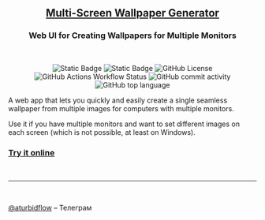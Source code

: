 <br />
<br />

<h2 align="center">
  <a href="https://mswg.nw-lab.com">
    Multi-Screen Wallpaper Generator
  </a>
  <br/>
</h2>

<h3 align="center">
    Web UI for Creating Wallpapers for Multiple Monitors
</h3>

<br />

<p align="center">
    <img alt="Static Badge" src="https://img.shields.io/badge/React-Next.js-blue" />
    <img alt="Static Badge" src="https://img.shields.io/badge/UFO-Architecture-green" />
    <img alt="GitHub License" src="https://img.shields.io/github/license/markushevpro/mswg-web" />
    <img alt="GitHub Actions Workflow Status" src="https://img.shields.io/github/actions/workflow/status/markushevpro/mswg-web/main.yml" />
    <img alt="GitHub commit activity" src="https://img.shields.io/github/commit-activity/t/markushevpro/mswg-web" />
    <img alt="GitHub top language" src="https://img.shields.io/github/languages/top/markushevpro/mswg-web" />
    <!--<img alt="W3C Validation" src="https://img.shields.io/w3c-validation/html?targetUrl=https%3A%2F%2Fmswg.nw-lab.com%2F" />-->
</p>

A web app that lets you quickly and easily create a single seamless wallpaper from multiple images for computers with multiple monitors.

Use it if you have multiple monitors and want to set different images on each screen (which is not possible, at least on Windows).

### <a href="https://mswg.nw-lab.com">Try it online</a>

<br/>
<hr />
<br/>

[@aturbidflow](https://t.me/aturbidflow) – Телеграм